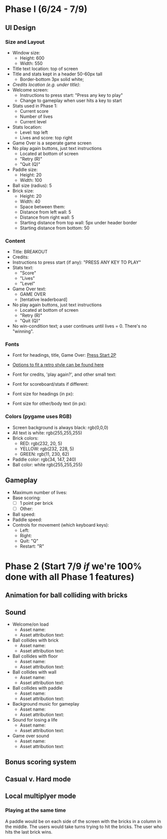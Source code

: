 <!-- --------------------------------------------------- -->
<!--          Style Guide for Group 3 Breakout           -->
<!-- --------------------------------------------------- -->
<!-- To check a box, use an X: `[X]`-->
<!-- Just delete anything we don't use-->

# Phase I (6/24 - 7/9)

## UI Design
### Size and Layout
<!-- Sizes are all in pixels -->
- Window size:
  - Height: 600
  - Width: 550
- Title text location: top of screen
- Title and stats kept in a header 50-60px tall
  - Border-bottom 3px solid white;
- *Credits location (e.g. under title)*:
- Welcome screen:
  - Instructions to press start: "Press any key to play"
  - Change to gameplay when user hits a key to start
- Stats used in Phase 1:
  - Current score
  - Number of lives
  - Current level
- Stats location:
  - Level: top left
  - Lives and score: top right
- Game Over is a seperate game screen 
- No play again buttons, just text instructions
  - Located at bottom of screen
  - "Retry (R)"
  - "Quit (Q)"
- Paddle size: 
  - Height: 20
  - Width: 100
- Ball size (radius): 5
- Brick size:
  - Height: 20
  - Width: 40
  - Space between them: 
  - Distance from left wall: 5
  - Distance from right wall: 5
  - Starting distance from top wall: 5px under header border
  - Starting distance from bottom: 50

### Content
- Title: BREAKOUT
- Credits:
- Instructions to press start (if any): "PRESS ANY KEY TO PLAY"
- Stats text:
  - "Score"
  - "Lives"
  - "Level"
- Game Over text:
  - GAME OVER
  - [tentative leaderboard]
- No play again buttons, just text instructions
  - Located at bottom of screen
  - "Retry (R)"
  - "Quit (Q)"
- No win-condition text; a user continues until lives = 0. There's no "winning". 

### Fonts
- Font for headings, title, Game Over: [Press Start 2P](https://fonts.google.com/specimen/Press+Start+2P)

- [Options to fit a retro style can be found here](https://fonts.google.com/?preview.text=PRESS+ANY+KEY+TO+PLAY&categoryFilters=Appearance%3A%2FTheme%2FPixel)
- Font for credits, 'play again?', and other small text:
- Font for scoreboard/stats if different:
- Font size for headings (in px):
- Font size for other/body text (in px):

### Colors (pygame uses RGB)
- Screen background is always black: rgb(0,0,0)
- All text is white: rgb(255,255,255)
- Brick colors: 
  - RED: rgb(232, 20, 5)
  - YELLOW: rgb(232, 228, 5)
  - GREEN: rgb(11, 230, 62)
- Paddle color: rgb(34, 147, 240)
- Ball color: white rgb(255,255,255)

## Gameplay
- Maximum number of lives:
- Base scoring:
  - [ ] 1 point per brick
  - [ ] Other: 
- Ball speed:
- Paddle speed:
- Controls for movement (which keyboard keys):
  - Left:
  - Right: 
  - Quit: "Q"
  - Restart: "R"

# Phase 2 (Start 7/9 *if* we're 100% done with all Phase 1 features)

## Animation for ball colliding with bricks
<!-- Any ideas or details -->

## Sound
- Welcome/on load
  - Asset name:
  - Asset attribution text:
- Ball collides with brick
  - Asset name:
  - Asset attribution text:
- Ball collides with floor
  - Asset name:
  - Asset attribution text:
- Ball collides with wall
  - Asset name:
  - Asset attribution text:
- Ball collides with paddle
  - Asset name:
  - Asset attribution text:
- Background music for gameplay
  - Asset name:
  - Asset attribution text:
- Sound for losing a life
  - Asset name:
  - Asset attribution text:
- Game over sound
  - Asset name:
  - Asset attribution text:

## Bonus scoring system
<!-- Any ideas or details -->

## Casual v. Hard mode
<!-- Any ideas or details -->

## Local multiplyer mode
<!-- Any ideas or details -->
### Playing at the same time
A paddle would be on each side of the screen with the bricks in a column in the middle. The users would take turns trying to hit the bricks. The user who hits the last brick wins.